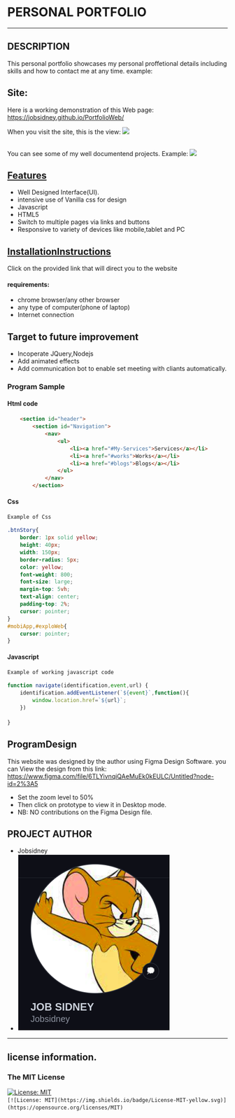 # PERSONAL PORTFOLIO
***
## DESCRIPTION
This personal portfolio showcases my personal proffetional details including skills and how to contact me at any time.
 example:
<img src="">
<br  />
## Site:
Here is a working demonstration of this Web page: https://jobsidney.github.io/PortfolioWeb/
<br  />

When you visit the site, this is the view:
<img src="./assets/images/takeTest.png">  

<br  />
You can see some of my well documentend projects.
Example:
<img src="./assets/images/submit.png">
<br  />

## [Features](https://jobsidney.github.io/PortfolioWeb/)

- Well Designed Interface(UI).
- intensive use of Vanilla css for design
- Javascript
- HTML5
- Switch to multiple pages via links and buttons
- Responsive to variety of devices like mobile,tablet and PC


## [InstallationInstructions](https://jobsidney.github.io/Quiz-Board/) 
Click on the provided link that will direct you to the website
#### requirements:
- chrome browser/any other browser
- any type of computer(phone of laptop)
- Internet connection

## Target to future improvement
- Incoperate JQuery,Nodejs
- Add animated effects
- Add communication bot to enable set meeting with cliants automatically.

### Program Sample
#### Html code
```Html
    <section id="header">
        <section id="Navigation">
            <nav>
                <ul>
                    <li><a href="#My-Services">Services</a></li>
                    <li><a href="#works">Works</a></li>
                    <li><a href="#blogs">Blogs</a></li>
                </ul>
            </nav>
        </section>
```

#### Css
    Example of Css
```Css
.btnStory{
    border: 1px solid yellow;
    height: 40px;
    width: 150px;
    border-radius: 5px;
    color: yellow;
    font-weight: 800;
    font-size: large;
    margin-top: 5vh;
    text-align: center;
    padding-top: 2%;
    cursor: pointer;
}
#mobiApp,#exploWeb{
    cursor: pointer;
}
```
#### Javascript
    Example of working javascript code
```Javascript
function navigate(identification,event,url) {
    identification.addEventListener(`${event}`,function(){
        window.location.href=`${url}`;
    })
    
}
```
## ProgramDesign
This website was designed by the author using Figma Design Software.
you can View the design from this link: https://www.figma.com/file/6TLYivnqiQAeMuEk0kEULC/Untitled?node-id=2%3A5
- Set the zoom level to 50%
- Then click on prototype to view it in Desktop mode.
- NB: NO contributions on the Figma Design file.

## PROJECT AUTHOR
- Jobsidney
- [<img style="border: 1px solid white;" src="./assets/images/job.png">](https://github.com/Jobsidney/)
***

## license information.
### The MIT License
[![License: MIT](https://img.shields.io/badge/License-MIT-yellow.svg)](https://opensource.org/licenses/MIT)  
`[![License: MIT](https://img.shields.io/badge/License-MIT-yellow.svg)](https://opensource.org/licenses/MIT)`
